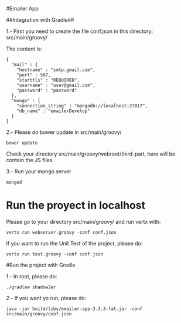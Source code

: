 
#Emailer App

##Integration with Gradle##

1.- First you need to create the file conf.json in this directory: src/main/groovy/

The content is:
```
{
  "mail" : {
    "hostname" : "smtp.gmail.com",
    "port" : 587,
    "starttls" : "REQUIRED",
    "username" : "user@gmail.com",
    "password" : "password"
  },
  "mongo" : {
    "connection_string" : "mongodb://localhost:27017",
    "db_name" : "emailerDevelop"
  }
}
```
2.- Please do bower update in src/main/groovy/
```
bower update
```
Check your directory src/main/groovy/webroot/third-part, here will be contain the JS files.

3.- Run your mongo server
```
mongod
```

# Run the proyect in localhost

Please go to your directory src/main/groovy/ and run vertx with:
```
vertx run webserver.groovy -conf conf.json
```

If you want to run the Unit Test of the project, please do:
```
vertx run test.groovy -conf conf.json
```

#Run the project with Gradle

1.- In root, please do:
```
./gradlew shadowJar
```
2.- If you want yo run, please do:
```
java -jar build/libs/emailer-app-3.3.3-fat.jar -conf src/main/groovy/conf.json

```




